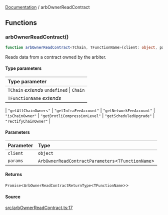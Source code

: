[Documentation](README.md) / arbOwnerReadContract

## Functions

### arbOwnerReadContract()

```ts
function arbOwnerReadContract<TChain, TFunctionName>(client: object, params: ArbOwnerReadContractParameters<TFunctionName>): Promise<ArbOwnerReadContractReturnType<TFunctionName>>
```

Reads data from a contract owned by the arbiter.

#### Type parameters

| Type parameter |
| :------ |
| `TChain` *extends* `undefined` \| `Chain` |
| `TFunctionName` *extends* 
  \| `"getAllChainOwners"`
  \| `"getInfraFeeAccount"`
  \| `"getNetworkFeeAccount"`
  \| `"isChainOwner"`
  \| `"getBrotliCompressionLevel"`
  \| `"getScheduledUpgrade"`
  \| `"rectifyChainOwner"` |

#### Parameters

| Parameter | Type |
| :------ | :------ |
| `client` | `object` |
| `params` | `ArbOwnerReadContractParameters`\<`TFunctionName`\> |

#### Returns

`Promise`\<`ArbOwnerReadContractReturnType`\<`TFunctionName`\>\>

#### Source

[src/arbOwnerReadContract.ts:17](https://github.com/anegg0/arbitrum-orbit-sdk/blob/763a3f41e7ea001cbb6fe81ac11cc794b4a0f94d/src/arbOwnerReadContract.ts#L17)
